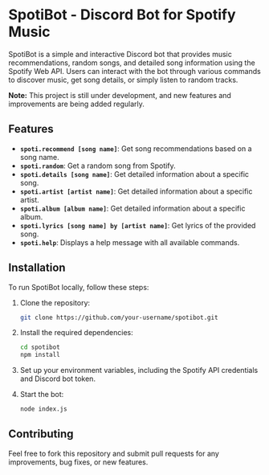 # SpotiBot - Discord Bot for Spotify Music

SpotiBot is a simple and interactive Discord bot that provides music recommendations, random songs, and detailed song information using the Spotify Web API. Users can interact with the bot through various commands to discover music, get song details, or simply listen to random tracks.

**Note:** This project is still under development, and new features and improvements are being added regularly.

## Features

- **`spoti.recommend [song name]`**: Get song recommendations based on a song name.
- **`spoti.random`**: Get a random song from Spotify.
- **`spoti.details [song name]`**: Get detailed information about a specific song.
- **`spoti.artist [artist name]`**: Get detailed information about a specific artist.
- **`spoti.album [album name]`**: Get detailed information about a specific album.
- **`spoti.lyrics [song name] by [artist name]`**: Get lyrics of the provided song.
- **`spoti.help`**: Displays a help message with all available commands.

## Installation

To run SpotiBot locally, follow these steps:

1. Clone the repository:

    ```bash
    git clone https://github.com/your-username/spotibot.git
    ```

2. Install the required dependencies:

    ```bash
    cd spotibot
    npm install
    ```

3. Set up your environment variables, including the Spotify API credentials and Discord bot token.

4. Start the bot:

    ```bash
    node index.js
    ```

## Contributing

Feel free to fork this repository and submit pull requests for any improvements, bug fixes, or new features.

